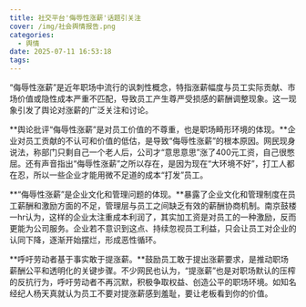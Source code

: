 ```yaml
---
title: 社交平台'侮辱性涨薪'话题引关注
cover: /img/社会舆情报告.png
categories:
  - 舆情
date: 2025-07-11 16:53:18
tags:
---
```


“侮辱性涨薪”是近年职场中流行的讽刺性概念，特指涨薪幅度与员工实际贡献、市场价值或隐性成本严重不匹配，导致员工产生尊严受损感的薪酬调整现象。这一现象引发了舆论对涨薪的广泛关注和讨论。

**舆论批评“侮辱性涨薪”是对员工价值的不尊重，也是职场畸形环境的体现。**企业对员工贡献的不认可和价值的低估，是导致“侮辱性涨薪”的根本原因。网民现身说法，称部门只剩自己一个老人后，公司才“意思意思”涨了400元工资，自己很憋屈。还有声音指出“侮辱性涨薪”之所以存在，是因为现在“大环境不好”，打工人都在忍，所以一些企业才能用微不足道的成本“打发”员工。

**“侮辱性涨薪”是企业文化和管理问题的体现。**暴露了企业文化和管理制度在员工薪酬和激励方面的不足，管理层与员工之间缺乏有效的薪酬协商机制。南京鼓楼一hr认为，这样的企业太注重成本利润了，其实加工资是对员工的一种激励，反而更能为公司服务。企业若不意识到这点、持续忽视员工利益，只会让员工对企业的认同下降，逐渐开始摆烂，形成恶性循环。

**呼吁劳动者基于事实敢于提涨薪。**鼓励员工敢于提出涨薪要求，是推动职场薪酬公平和透明化的关键步骤。不少网民也认为，“提涨薪”也是对职场默认的压榨的反抗行为，呼吁劳动者不再沉默，积极争取权益、创造公平的职场环境。如知名经纪人杨天真就认为员工不要对提涨薪感到羞耻，要让老板看到你的价值。

 
